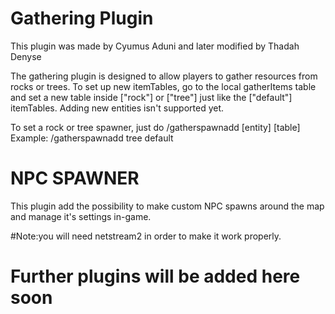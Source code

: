 # Gathering Plugin
This plugin was made by Cyumus Aduni and later modified by Thadah Denyse

The gathering plugin is designed to allow players to gather resources from rocks or trees. To set up new itemTables, go to the local gatherItems table and set a new table inside ["rock"] or ["tree"] just like the ["default"] itemTables. Adding new entities isn't supported yet.

To set a rock or tree spawner, just do /gatherspawnadd [entity] [table]
Example: 
/gatherspawnadd tree default

# NPC SPAWNER
This plugin add the possibility to make custom NPC spawns around the map and manage it's settings in-game.


#Note:you will need netstream2 in order to make it work properly.

# Further plugins will be added here soon
